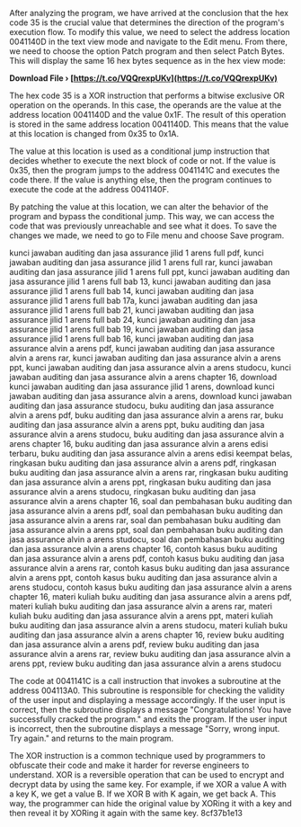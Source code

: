 
 
After analyzing the program, we have arrived at the conclusion that the hex code 35 is the crucial value that determines the direction of the program's execution flow. To modify this value, we need to select the address location 0041140D in the text view mode and navigate to the Edit menu. From there, we need to choose the option Patch program and then select Patch Bytes. This will display the same 16 hex bytes sequence as in the hex view mode:
 
**Download File › [https://t.co/VQQrexpUKv](https://t.co/VQQrexpUKv)**



The hex code 35 is a XOR instruction that performs a bitwise exclusive OR operation on the operands. In this case, the operands are the value at the address location 0041140D and the value 0x1F. The result of this operation is stored in the same address location 0041140D. This means that the value at this location is changed from 0x35 to 0x1A.
  
The value at this location is used as a conditional jump instruction that decides whether to execute the next block of code or not. If the value is 0x35, then the program jumps to the address 0041141C and executes the code there. If the value is anything else, then the program continues to execute the code at the address 0041140F.
  
By patching the value at this location, we can alter the behavior of the program and bypass the conditional jump. This way, we can access the code that was previously unreachable and see what it does. To save the changes we made, we need to go to File menu and choose Save program.
 
kunci jawaban auditing dan jasa assurance jilid 1 arens full pdf,  kunci jawaban auditing dan jasa assurance jilid 1 arens full rar,  kunci jawaban auditing dan jasa assurance jilid 1 arens full ppt,  kunci jawaban auditing dan jasa assurance jilid 1 arens full bab 13,  kunci jawaban auditing dan jasa assurance jilid 1 arens full bab 14,  kunci jawaban auditing dan jasa assurance jilid 1 arens full bab 17a,  kunci jawaban auditing dan jasa assurance jilid 1 arens full bab 21,  kunci jawaban auditing dan jasa assurance jilid 1 arens full bab 24,  kunci jawaban auditing dan jasa assurance jilid 1 arens full bab 19,  kunci jawaban auditing dan jasa assurance jilid 1 arens full bab 16,  kunci jawaban auditing dan jasa assurance alvin a arens pdf,  kunci jawaban auditing dan jasa assurance alvin a arens rar,  kunci jawaban auditing dan jasa assurance alvin a arens ppt,  kunci jawaban auditing dan jasa assurance alvin a arens studocu,  kunci jawaban auditing dan jasa assurance alvin a arens chapter 16,  download kunci jawaban auditing dan jasa assurance jilid 1 arens,  download kunci jawaban auditing dan jasa assurance alvin a arens,  download kunci jawaban auditing dan jasa assurance studocu,  buku auditing dan jasa assurance alvin a arens pdf,  buku auditing dan jasa assurance alvin a arens rar,  buku auditing dan jasa assurance alvin a arens ppt,  buku auditing dan jasa assurance alvin a arens studocu,  buku auditing dan jasa assurance alvin a arens chapter 16,  buku auditing dan jasa assurance alvin a arens edisi terbaru,  buku auditing dan jasa assurance alvin a arens edisi keempat belas,  ringkasan buku auditing dan jasa assurance alvin a arens pdf,  ringkasan buku auditing dan jasa assurance alvin a arens rar,  ringkasan buku auditing dan jasa assurance alvin a arens ppt,  ringkasan buku auditing dan jasa assurance alvin a arens studocu,  ringkasan buku auditing dan jasa assurance alvin a arens chapter 16,  soal dan pembahasan buku auditing dan jasa assurance alvin a arens pdf,  soal dan pembahasan buku auditing dan jasa assurance alvin a arens rar,  soal dan pembahasan buku auditing dan jasa assurance alvin a arens ppt,  soal dan pembahasan buku auditing dan jasa assurance alvin a arens studocu,  soal dan pembahasan buku auditing dan jasa assurance alvin a arens chapter 16,  contoh kasus buku auditing dan jasa assurance alvin a arens pdf,  contoh kasus buku auditing dan jasa assurance alvin a arens rar,  contoh kasus buku auditing dan jasa assurance alvin a arens ppt,  contoh kasus buku auditing dan jasa assurance alvin a arens studocu,  contoh kasus buku auditing dan jasa assurance alvin a arens chapter 16,  materi kuliah buku auditing dan jasa assurance alvin a arens pdf,  materi kuliah buku auditing dan jasa assurance alvin a arens rar,  materi kuliah buku auditing dan jasa assurance alvin a arens ppt,  materi kuliah buku auditing dan jasa assurance alvin a arens studocu,  materi kuliah buku auditing dan jasa assurance alvin a arens chapter 16,  review buku auditing dan jasa assurance alvin a arens pdf,  review buku auditing dan jasa assurance alvin a arens rar,  review buku auditing dan jasa assurance alvin a arens ppt,  review buku auditing dan jasa assurance alvin a arens studocu

The code at 0041141C is a call instruction that invokes a subroutine at the address 004113A0. This subroutine is responsible for checking the validity of the user input and displaying a message accordingly. If the user input is correct, then the subroutine displays a message "Congratulations! You have successfully cracked the program." and exits the program. If the user input is incorrect, then the subroutine displays a message "Sorry, wrong input. Try again." and returns to the main program.
  
The XOR instruction is a common technique used by programmers to obfuscate their code and make it harder for reverse engineers to understand. XOR is a reversible operation that can be used to encrypt and decrypt data by using the same key. For example, if we XOR a value A with a key K, we get a value B. If we XOR B with K again, we get back A. This way, the programmer can hide the original value by XORing it with a key and then reveal it by XORing it again with the same key.
 8cf37b1e13
 
